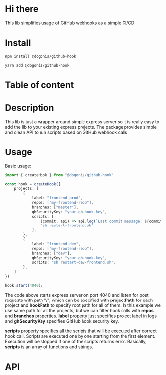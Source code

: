 # Hi there
This lib simplifies usage of GitHub webhooks as a simple CI/CD

# Install
```bash
npm install @dogonis/github-hook
```
```bash
yarn add @dogonis/github-hook
```

# Table of content

# Description
This lib is just a wrapper around simple express server so it is really easy to add the lib to your existing express projects.
The package provides simple and clean API to run scripts based on GitHub webhook calls

# Usage
Basic usage:
```ts
import { createHook } from "@dogonis/github-hook"

const hook = createHook({
    projects: [
        {
            label: "frontend-prod",
            repos: ["my-frontend-repo"],
            branches: ["master"],
            ghSecurityKey: "your-gh-hook-key",
            scripts: [
                (commit, api) => api.log(`Last commit message: ${commit.lastCommitMessage}`),
                "sh restart-frontend.sh"
            ],
        },
        {
            label: "frontend-dev",
            repos: ["my-frontend-repo"],
            branches: ["dev"],
            ghSecurityKey: "your-gh-hook-key",
            scripts: "sh restart-dev-frontend.sh",
        },
    ]
})

hook.start(4040);
```
The code above starts express server on port 4040 and listen for post requests with path "/", which can be specified with **projectPath** for each project and **hookPath** to specify root path for all of them. In this example we use same path for all the projects, but we can filter hook calls with **repos** and **branches** properties. **label** property just specifies project label in logs and **ghSecurityKey** specifies GitHub hook security key.

**scripts** property specifies all the scripts that will be executed after correct hook call.
Scripts are executed one by one starting from the first element. Execution will be stopped if one of the scripts returns error.
Basically, **scripts** is an array of functions and strings. 

# API